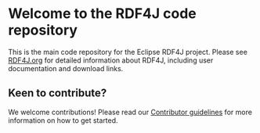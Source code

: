 # Welcome to the RDF4J code repository

This is the main code repository for the Eclipse RDF4J project. Please see
[RDF4J.org](http://rdf4j.org) for detailed information about RDF4J, including
user documentation and download links.

## Keen to contribute?

We welcome contributions! Please read our [Contributor
guidelines](https://github.com/eclipse/rdf4j/blob/master/.github/CONTRIBUTING.md) for
more information on how to get started.


